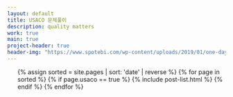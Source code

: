 ```yaml
---
layout: default
title: USACO 문제풀이
description: quality matters
work: true
main: true
project-header: true
header-img: "https://www.spotebi.com/wp-content/uploads/2019/01/one-day-day-one-workout-motivation-spotebi.jpg"
---
```




<ul class="catalogue">
{% assign sorted = site.pages | sort: 'date' | reverse %}
{% for page in sorted %}
{% if page.usaco == true %}
{% include post-list.html %}
{% endif %}
{% endfor %}
</ul>
